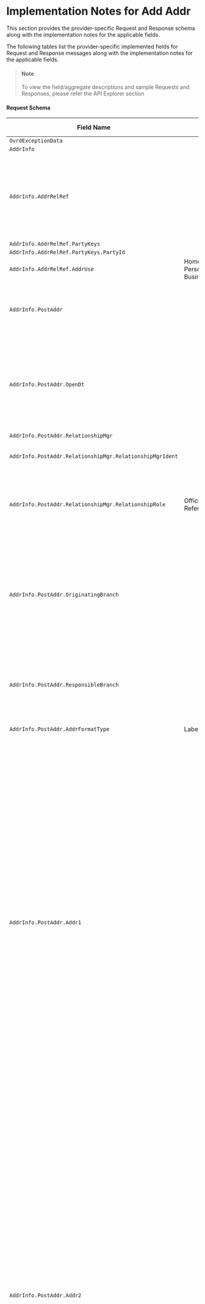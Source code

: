 # Implementation Notes for Add Addr
This section provides the provider-specific Request and Response schema along with the implementation notes for the applicable fields.
<!-- 
type: tab 
titles: Premier, Precision, Signature, Cleartouch
-->


The following tables list the provider-specific implemented fields for Request and Response messages along with the implementation notes for the applicable fields. 


<!-- theme: info -->
> #### Note
> 
> To view the field/aggregate descriptions and sample Requests and Responses, please refer the API Explorer section


#### Request Schema
|Field Name|Allowed Values|Implementation Note|
|----|----|----|
|`OvrdExceptionData`|||
|`AddrInfo`|||
|`AddrInfo.AddrRelRef`||Use this aggregate to add a new address record to existing party/parties. The address record can be added as a secondary address only.|
|`AddrInfo.AddrRelRef.PartyKeys`|||
|`AddrInfo.AddrRelRef.PartyKeys.PartyId`|||
|`AddrInfo.AddrRelRef.AddrUse`|Home<br>Personal<br>Business<br>|  |
|`AddrInfo.PostAddr`||This aggregate is used to modify the address record either primary or seasonal address.|
|`AddrInfo.PostAddr.OpenDt`||***Conditionally Required**<br>This field is required to be provided when creating new address record. However, this is not applicable for the Seasonal Address type.|
|`AddrInfo.PostAddr.RelationshipMgr`|||
|`AddrInfo.PostAddr.RelationshipMgr.RelationshipMgrIdent`||This field is not applicable for the Seasonal Address type|
|`AddrInfo.PostAddr.RelationshipMgr.RelationshipRole`|Officer<br>ReferralOfficer|Officer refers to Responsibility Code and Referral Officer refers to Referral Responsibility Code.|
|`AddrInfo.PostAddr.OriginatingBranch`||*** Conditionally Required**<br>Originating Branch refers to Branch Region and is required to be provided when creating new Address record. This field is not applicable for the Seasonal Address type.|
|`AddrInfo.PostAddr.ResponsibleBranch`||Responsible Branch refers to accounting branch. This field is not applicable for the Seasonal Address type.|
|`AddrInfo.PostAddr.AddrFormatType`|Label|Label is the supported address format.|
|`AddrInfo.PostAddr.Addr1`||***Conditionally Required**<br>This field is required when a new address record is created. Maximum length of this field can be either 30 or 40 characters based upon the Name and Address Length Option values defined under the Miscellaneous specification.<br><br>"0" indicates names and addresses length up to 30 characters<br>"1" indicates names and addresses length up to 40 characters<br>"2" indicates names and addresses length up to 30 characters and two address lines are available<br>"3" indicates names and addresses length up to 40 characters and two address lines are available|
|`AddrInfo.PostAddr.Addr2`||This field is required if it is enabled under the Address and Name Length Option under  Miscellaneous specification.<br><br>Maximum length of this field can be either 30 or 40 characters based upon the Name and Address Length Option values defined under the Miscellaneous  specification.<br><br>"0" indicates names and addresses length up to 30 characters<br>"1" indicates names and addresses length up to 40 characters<br>"2" indicates names and addresses length up to 30 characters and two address lines are available<br>"3" indicates names and addresses length up to 40 characters and two address lines are available|
|`AddrInfo.PostAddr.City`||Maximum allowed character length is 20 (including spaces). For longer city name, you can use abbreviate the city name to fit the criteria. For example, city name "Rancho Santa Margarita" can be abbreviated as "Rancho Santa Mrgrta" or "Rancho S Margarita"<br><br>Note: A total length of 40 characters for City, StateProv and PostalCode appended together (including spaces) is acceptable.|
|`AddrInfo.PostAddr.StateProv`||***Conditionally Required**<br>This field is required if country is United States. |
|`AddrInfo.PostAddr.PostalCode`||If address is a non-US address.  The format of ZIP code consists of five digits for the ZIP code, a hyphen, and four additional digits that determine a more specific location within a given ZIP code. The four additional digits are optional and when not present they will be displayed as 0000.  Examples: 32714-1234 or 32714-0000 |
|`AddrInfo.PostAddr.CountryCode`|||
|`AddrInfo.PostAddr.CountryCode.CountryCodeSource`|SPCountryCode||
|`AddrInfo.PostAddr.CountryCode.CountryCodeValue`||  |
|`AddrInfo.PostAddr.AddrType`|Primary<br>Seasonal|This field specify the type of address. In the core address record can have Primary address and Seasonal address, both forms one address record therefore shares same address identifier.<br>Primary address is required when creating a new address record where seasonal address is optional and if needed always related to the primary address.|
|`AddrInfo.PostAddr.TimeFrame`|||
|`AddrInfo.PostAddr.TimeFrame.StartDt`||This field applicable for Seasonal Address type. Seasonal address begins on the same Start date every year, therefore core only stores Start month and Start Day. Year can be provided as "9999".|
|`AddrInfo.PostAddr.TimeFrame.EndDt`||This field is applicable for Seasonal Address Type. Seasonal address ends on the same End date every year, therefore core only stores seasonal address End month and End Day. Year can be provided as "9999".|
|`AddrInfo.PostAddr.Retention`|true<br>false|  |
|`AddrInfo.PostAddr.CensusTract`||  |
|`AddrInfo.PostAddr.CensusBlock`||  |
|`AddrInfo.PostAddr.ForeignFlag`|true<br>false||
|`AddrInfo.PostAddr.HandlingCode`||  |
|`AddrInfo.PostAddr.HandlingCodeOption`|StatementsNoticesChecks<br>Statements<br>StatementsNotices<br>StatementsChecks<br>Notices<br>NoticesChecks<br>Checks<br>DoNotPrint<br>|  |
|`AddrInfo.PostAddr.MSACode`||  |
#### Response Schema
|Field Name|Allowed Values|Implementation Note|
|----|----|----|
|`Status`|||
|`AddrStatusRec`|||
|`AddrStatusRec.AddrKeys`|||
|`AddrStatusRec.AddrKeys.AddrId`|||
|`AddrStatusRec.AddrStatus`|||
|`AddrStatusRec.AddrStatus.AddrStatusCode`|Valid||
|`AddrStatusRec.AddrStatus.EffDt`|||


<!-- type: tab -->


The following tables list the provider-specific implemented fields for Request and Response messages along with the implementation notes for the applicable fields. 


<!-- theme: info -->
> #### Note
> 
> To view the field/aggregate descriptions and sample Requests and Responses, please refer the API Explorer section


#### Request Schema
|Field Name|Allowed Values|Implementation Note|
|----|----|----|
|`OvrdExceptionData`|||
|`AddrInfo`||Service is used to add new alternate address (physical, seasonal and secondary) that can be used by customer.<br>Use AddrMod service to modify an existing primary address.<br>Use PartyMod or AcctMod service to set up an address as address to use for customer/account corrspondence/customers physical address.|
|`AddrInfo.AddrRelRef`|||
|`AddrInfo.AddrRelRef.PartyKeys`|||
|`AddrInfo.AddrRelRef.PartyKeys.PartyId`||***Required**<br>Alternate address of the party is stored as part of customer record.|
|`AddrInfo.PostAddr`|||
|`AddrInfo.PostAddr.AddressIdent`||***Required**<br>Field refers to alternate address code and used to identify new alternate address. AddressIdent value (1-99) is to be sent for each alternate address and it is not required for values to be sequential.|
|`AddrInfo.PostAddr.AddrFormatType`|Label|Label is the supported address format.|
|`AddrInfo.PostAddr.Addr1`||Field refers to mailing address line i.e., street address, rural route or box number where customer correspondence is mailed. Maximum length of this field is 40 characters.|
|`AddrInfo.PostAddr.FullName1`||Field refers to Name/Address line and would replace Addr2 in future releases. Line for this field is optional and is printed below the name and above mailing address (Addr1) on correspondence.<br>Maximum length of this field is 40 characters.<br>Client application should send either FullName1 or Addr2 in single ESF request.|
|`AddrInfo.PostAddr.Addr2`||FullName1 and Addr2, both fields serve same purpose and, it is recommended to use FullName1 instead of Addr2, as Addr2 can be eliminated in future ESF releases.<br>Client application should send either FullName1 or Addr2 in single ESF request.|
|`AddrInfo.PostAddr.City`||Maximum length of this field is 26 characters.<br>|
|`AddrInfo.PostAddr.StateProv`||Field refers to two-character abbreviation of a state in US. State is required for US address.|
|`AddrInfo.PostAddr.PostalCode`||If address is a non-US address.  The format of ZIP code consists of five digits for the ZIP code, a hyphen, and four additional digits<br>Examples: 32714-1234 or 32714-0000<br>If ForeignFlag is true, any value up to 10 characters is accepted.<br>If ForeignFlag is false, format of ZIP code consists of 5 or 10 characters of ZIP code, a hyphen, and 4 additional characters. For example, 32714-1234.<br>ZIP code for US address and postal code for non-US address is required.<br>|
|`AddrInfo.PostAddr.CountryCode`|||
|`AddrInfo.PostAddr.CountryCode.CountryCodeSource`||XREF rule LMXRL0001529 can be configured in ESF studio to indicate country code source standard used by a financial institution and client application.|
|`AddrInfo.PostAddr.CountryCode.CountryCodeValue`||Field is applicable for international (non-US) address.|
|`AddrInfo.PostAddr.AddrType`|Secondary<br>Seasonal|Secondary address is physical address that is different from primary address. Alternate address with a TimeFrame (start and end date) is a seasonal address.|
|`AddrInfo.PostAddr.TimeFrame`|||
|`AddrInfo.PostAddr.TimeFrame.StartDt`|||
|`AddrInfo.PostAddr.TimeFrame.EndDt`|||
|`AddrInfo.PostAddr.ExpDt`||***Conditionally Required**<br>Field is required to be provided if TimeFrame from PostAddr aggregate is sent in  the request. Date in this field refers to the date when schedule of alternate address expires.|
|`AddrInfo.PostAddr.ContactMethod`||Field refers to the method used to notify the financial institution about the address change. Values of this field are client-defined.|
|`AddrInfo.PostAddr.Comment`||Field refers to the comments above address. Maximum 25 characters are accepted.|
|`AddrInfo.PostAddr.ForeignFlag`||Field refers to foreign address i.e., non-US address.|
|`AddrInfo.PostAddr.MaintDt`|||
|`AddrInfo.PostAddr.PhoneNum`|||
|`AddrInfo.PostAddr.PhoneNum.PhoneType`|ContactPhone||
|`AddrInfo.PostAddr.PhoneNum.PhoneIdent`||Field is applicable for the secondary address only and identifies the phone numbers of a customer that are used for secondary address. Phone record should should be available for a customer.|
#### Response Schema
|Field Name|Allowed Values|Implementation Note|
|----|----|----|
|`Status`|||
|`AddrStatusRec`|||
|`AddrStatusRec.AddrKeys.PartyKeys`||AddressIdent along with PartyId identifies the alternate address record.|
|`AddrStatusRec.AddrKeys.PartyKeys.PartyId`|||
|`AddrStatusRec.AddrKeys.AddressIdent`||Field refers to alternate address code.|
|`AddrStatusRec.AddrStatus`|||
|`AddrStatusRec.AddrStatus.AddrStatusCode`|||
|`AddrStatusRec.AddrStatus.EffDt`|||


<!-- type: tab -->

#### Coming soon!
We are working on developing content for this section. Stay tuned for more updates. 


<!-- type: tab -->


#### Coming soon!
We are working on developing content for this section. Stay tuned for more updates. 


<!-- type: tab-end -->
